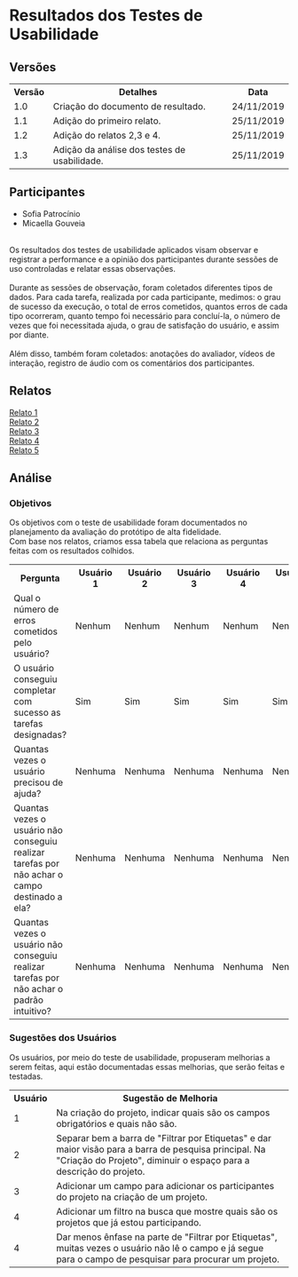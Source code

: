 # Resultados dos Testes de Usabilidade
<div class="line"></div>

## Versões

<table class="versions">
	<tr>
		<th class="version_header">Versão</th>
		<th>Detalhes</th>
		<th>Data</th>
	</tr>
	<tr>
		<td>1.0</td>
		<td>Criação do documento de resultado.</td>
		<td>24/11/2019</td>
	</tr>	
	<tr>
		<td>1.1</td>
		<td>Adição do primeiro relato.</td>
		<td>25/11/2019</td>
	</tr>	
	<tr>
		<td>1.2</td>
		<td>Adição do relatos 2,3 e 4.</td>
		<td>25/11/2019</td>
	</tr>
	<tr>
		<td>1.3</td>
		<td>Adição da análise dos testes de usabilidade.</td>
		<td>25/11/2019</td>
	</tr>	
</table> 

## Participantes
- Sofia Patrocínio
- Micaella Gouveia
<br><br>

Os resultados dos testes de usabilidade aplicados visam observar e registrar a performance e a opinião dos participantes durante sessões de uso controladas e relatar essas observações.
<br><br>
Durante as sessões de observação, foram coletados diferentes tipos de dados. Para cada tarefa, realizada por cada participante, medimos: o grau de sucesso da execução, o total de erros cometidos, quantos erros de cada tipo ocorreram, quanto tempo foi necessário para concluí-la, o número de vezes que foi necessitada ajuda, o grau de satisfação do usuário, e assim por diante. 
<br><br>
Além disso, também foram coletados: anotações do avaliador, vídeos de interação, registro de áudio com os comentários dos participantes.

## Relatos

[Relato 1](./relato1.md)<br>
[Relato 2](./relato2.md)<br>
[Relato 3](./relato3.md)<br>
[Relato 4](./relato4.md)<br>
[Relato 5](./relato5.md)<br>

## Análise

### Objetivos

Os objetivos com o teste de usabilidade foram documentados no planejamento da avaliação do protótipo de alta fidelidade.
<br>
Com base nos relatos, criamos essa tabela que relaciona as perguntas feitas com os resultados colhidos.


<table class="reports">
	<tr>
		<th class="reports_header">Pergunta</th>
		<th>Usuário 1</th>
		<th>Usuário 2</th>
		<th>Usuário 3</th>
		<th>Usuário 4</th>
		<th>Usuário 5</th>
	</tr>
	<tr>
		<td>Qual o número de erros cometidos pelo usuário?</td>
		<td>Nenhum</td>
		<td>Nenhum</td>
		<td>Nenhum</td>
		<td>Nenhum</td>
		<td>Nenhum</td>
	</tr>	
	<tr>
		<td>O usuário conseguiu completar com sucesso as tarefas designadas?</td>
		<td>Sim</td>
		<td>Sim</td>
		<td>Sim</td>
		<td>Sim</td>
		<td>Sim</td>
	</tr>	
	<tr>
		<td>Quantas vezes o usuário precisou de ajuda?</td>
		<td>Nenhuma</td>
		<td>Nenhuma</td>
		<td>Nenhuma</td>
		<td>Nenhuma</td>
		<td>Nenhuma</td>
	</tr>
	<tr>
		<td>Quantas vezes o usuário não conseguiu realizar tarefas por não achar o campo destinado a ela?</td>
		<td>Nenhuma</td>
		<td>Nenhuma</td>
		<td>Nenhuma</td>
		<td>Nenhuma</td>
		<td>Nenhuma</td>
	</tr>	
	<tr>
		<td>Quantas vezes o usuário não conseguiu realizar tarefas por não achar o padrão intuitivo?</td>
		<td>Nenhuma</td>
		<td>Nenhuma</td>
		<td>Nenhuma</td>
		<td>Nenhuma</td>
		<td>Nenhuma</td>
	</tr>	
</table> 

### Sugestões dos Usuários

Os usuários, por meio do teste de usabilidade, propuseram melhorias a serem feitas, aqui estão documentadas essas melhorias, que serão feitas e testadas.

<table class="user">
	<tr>
		<th class="user_header">Usuário</th>
		<th>Sugestão de Melhoria</th>
	</tr>
	<tr>
		<td>1</td>
		<td>Na criação do projeto, indicar quais são os campos obrigatórios e quais não são.</td>
	</tr>	
	<tr>
		<td>2</td>
		<td>Separar bem a barra de "Filtrar por Etiquetas" e dar maior visão para a barra de pesquisa principal. Na "Criação do Projeto", diminuir o espaço para a descrição do projeto.</td>
	</tr>	
	<tr>
		<td>3</td>
		<td>Adicionar um campo para adicionar os participantes do projeto na criação de um projeto.</td>
	</tr>
	<tr>
		<td>4</td>
		<td>Adicionar um filtro na busca que mostre quais são os projetos que já estou participando.</td>
	</tr>	
	<tr>
		<td>4</td>
		<td>Dar menos ênfase na parte de "Filtrar por Etiquetas", muitas vezes o usuário não lê o campo e já segue para o campo de pesquisar para procurar um projeto.</td>
	</tr>	
</table> 



